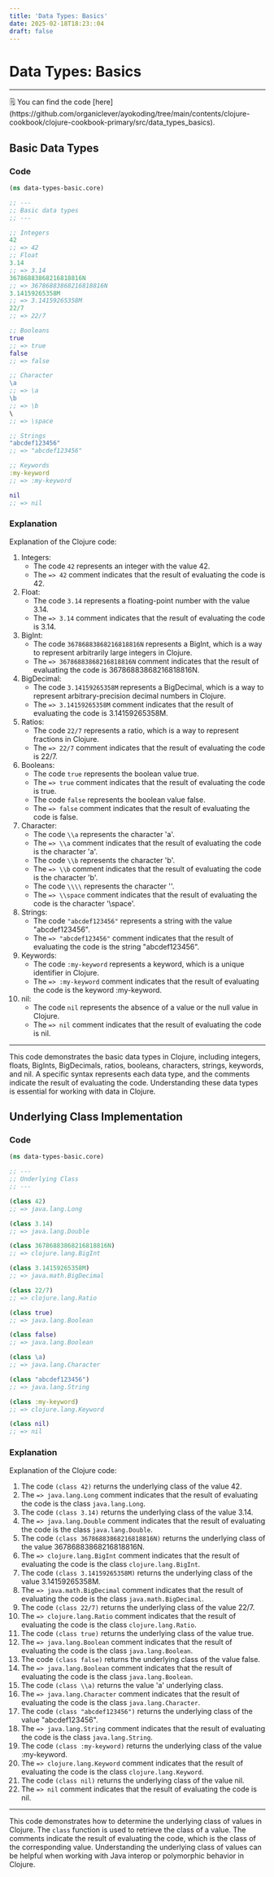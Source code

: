 ```yaml
---
title: 'Data Types: Basics'
date: 2025-02-18T18:23::04
draft: false
---
```


# Data Types: Basics

---

<aside>
🗒️ You can find the code [here](https://github.com/organiclever/ayokoding/tree/main/contents/clojure-cookbook/clojure-cookbook-primary/src/data_types_basics).

</aside>

## Basic Data Types

### Code

```clojure
(ns data-types-basic.core)

;; ---
;; Basic data types
;; ---

;; Integers
42
;; => 42
;; Float
3.14
;; => 3.14
36786883868216818816N
;; => 36786883868216818816N
3.14159265358M
;; => 3.14159265358M
22/7
;; => 22/7

;; Booleans
true
;; => true
false
;; => false

;; Character
\a
;; => \a
\b
;; => \b
\
;; => \space

;; Strings
"abcdef123456"
;; => "abcdef123456"

;; Keywords
:my-keyword
;; => :my-keyword

nil
;; => nil
```

### Explanation

Explanation of the Clojure code:

1. Integers:
   - The code `42` represents an integer with the value 42.
   - The `=> 42` comment indicates that the result of evaluating the code is 42.
2. Float:
   - The code `3.14` represents a floating-point number with the value 3.14.
   - The `=> 3.14` comment indicates that the result of evaluating the code is 3.14.
3. BigInt:
   - The code `36786883868216818816N` represents a BigInt, which is a way to represent arbitrarily large integers in Clojure.
   - The `=> 36786883868216818816N` comment indicates that the result of evaluating the code is 36786883868216818816N.
4. BigDecimal:
   - The code `3.14159265358M` represents a BigDecimal, which is a way to represent arbitrary-precision decimal numbers in Clojure.
   - The `=> 3.14159265358M` comment indicates that the result of evaluating the code is 3.14159265358M.
5. Ratios:
   - The code `22/7` represents a ratio, which is a way to represent fractions in Clojure.
   - The `=> 22/7` comment indicates that the result of evaluating the code is 22/7.
6. Booleans:
   - The code `true` represents the boolean value true.
   - The `=> true` comment indicates that the result of evaluating the code is true.
   - The code `false` represents the boolean value false.
   - The `=> false` comment indicates that the result of evaluating the code is false.
7. Character:
   - The code `\\a` represents the character 'a'.
   - The `=> \\a` comment indicates that the result of evaluating the code is the character 'a'.
   - The code `\\b` represents the character 'b'.
   - The `=> \\b` comment indicates that the result of evaluating the code is the character 'b'.
   - The code `\\\\` represents the character '\'.
   - The `=> \\space` comment indicates that the result of evaluating the code is the character '\space'.
8. Strings:
   - The code `"abcdef123456"` represents a string with the value "abcdef123456".
   - The `=> "abcdef123456"` comment indicates that the result of evaluating the code is the string "abcdef123456".
9. Keywords:
   - The code `:my-keyword` represents a keyword, which is a unique identifier in Clojure.
   - The `=> :my-keyword` comment indicates that the result of evaluating the code is the keyword :my-keyword.
10. nil:
    - The code `nil` represents the absence of a value or the null value in Clojure.
    - The `=> nil` comment indicates that the result of evaluating the code is nil.

---

This code demonstrates the basic data types in Clojure, including integers, floats, BigInts, BigDecimals, ratios, booleans, characters, strings, keywords, and nil. A specific syntax represents each data type, and the comments indicate the result of evaluating the code. Understanding these data types is essential for working with data in Clojure.

## Underlying Class Implementation

### Code

```clojure
(ns data-types-basic.core)

;; ---
;; Underlying Class
;; ---

(class 42)
;; => java.lang.Long

(class 3.14)
;; => java.lang.Double

(class 36786883868216818816N)
;; => clojure.lang.BigInt

(class 3.14159265358M)
;; => java.math.BigDecimal

(class 22/7)
;; => clojure.lang.Ratio

(class true)
;; => java.lang.Boolean

(class false)
;; => java.lang.Boolean

(class \a)
;; => java.lang.Character

(class "abcdef123456")
;; => java.lang.String

(class :my-keyword)
;; => clojure.lang.Keyword

(class nil)
;; => nil
```

### Explanation

Explanation of the Clojure code:

1. The code `(class 42)` returns the underlying class of the value 42.
2. The `=> java.lang.Long` comment indicates that the result of evaluating the code is the class `java.lang.Long`.
3. The code `(class 3.14)` returns the underlying class of the value 3.14.
4. The `=> java.lang.Double` comment indicates that the result of evaluating the code is the class `java.lang.Double`.
5. The code `(class 36786883868216818816N)` returns the underlying class of the value 36786883868216818816N.
6. The `=> clojure.lang.BigInt` comment indicates that the result of evaluating the code is the class `clojure.lang.BigInt`.
7. The code `(class 3.14159265358M)` returns the underlying class of the value 3.14159265358M.
8. The `=> java.math.BigDecimal` comment indicates that the result of evaluating the code is the class `java.math.BigDecimal`.
9. The code `(class 22/7)` returns the underlying class of the value 22/7.
10. The `=> clojure.lang.Ratio` comment indicates that the result of evaluating the code is the class `clojure.lang.Ratio`.
11. The code `(class true)` returns the underlying class of the value true.
12. The `=> java.lang.Boolean` comment indicates that the result of evaluating the code is the class `java.lang.Boolean`.
13. The code `(class false)` returns the underlying class of the value false.
14. The `=> java.lang.Boolean` comment indicates that the result of evaluating the code is the class `java.lang.Boolean`.
15. The code `(class \\a)` returns the value 'a' underlying class.
16. The `=> java.lang.Character` comment indicates that the result of evaluating the code is the class `java.lang.Character`.
17. The code `(class "abcdef123456")` returns the underlying class of the value "abcdef123456".
18. The `=> java.lang.String` comment indicates that the result of evaluating the code is the class `java.lang.String`.
19. The code `(class :my-keyword)` returns the underlying class of the value :my-keyword.
20. The `=> clojure.lang.Keyword` comment indicates that the result of evaluating the code is the class `clojure.lang.Keyword`.
21. The code `(class nil)` returns the underlying class of the value nil.
22. The `=> nil` comment indicates that the result of evaluating the code is nil.

---

This code demonstrates how to determine the underlying class of values in Clojure. The `class` function is used to retrieve the class of a value. The comments indicate the result of evaluating the code, which is the class of the corresponding value. Understanding the underlying class of values can be helpful when working with Java interop or polymorphic behavior in Clojure.
